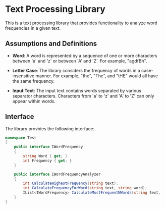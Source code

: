 # Text Processing Library

This is a text processing library that provides functionality to analyze word frequencies in a given text.

## Assumptions and Definitions

- **Word**: A word is represented by a sequence of one or more characters between 'a' and 'z' or between 'A' and 'Z'. For example, "agdfBh".

- **Letter Case**: The library considers the frequency of words in a case-insensitive manner. For example, "the", "The", and "tHE" would all have the same frequency.

- **Input Text**: The input text contains words separated by various separator characters. Characters from 'a' to 'z' and 'A' to 'Z' can only appear within words.

## Interface

The library provides the following interface:

```csharp
namespace Test
{
    public interface IWordFrequency
    {
        string Word { get; }
        int Frequency { get; }
    }

    public interface IWordFrequencyAnalyzer
    {
        int CalculateHighestFrequency(string text);
        int CalculateFrequencyForWord(string text, string word);
        IList<IWordFrequency> CalculateMostFrequentNWords(string text, int n);
    }
}
